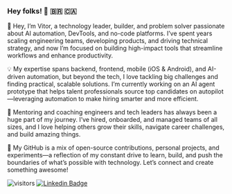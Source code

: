 ### Hey folks! 👋 🇧🇷 🇨🇦

👋 Hey, I’m Vitor, a technology leader, builder, and problem solver passionate about AI automation, DevTools, and no-code platforms. I’ve spent years scaling engineering teams, developing products, and driving technical strategy, and now I’m focused on building high-impact tools that streamline workflows and enhance productivity.

💡 My expertise spans backend, frontend, mobile (iOS & Android), and AI-driven automation, but beyond the tech, I love tackling big challenges and finding practical, scalable solutions. I’m currently working on an AI agent prototype that helps talent professionals source top candidates on autopilot—leveraging automation to make hiring smarter and more efficient.

🌱 Mentoring and coaching engineers and tech leaders has always been a huge part of my journey. I’ve hired, onboarded, and managed teams of all sizes, and I love helping others grow their skills, navigate career challenges, and build amazing things.

🚀 My GitHub is a mix of open-source contributions, personal projects, and experiments—a reflection of my constant drive to learn, build, and push the boundaries of what’s possible with technology. Let’s connect and create something awesome!

![visitors](https://visitor-badge.laobi.icu/badge?page_id=vbrazo) [![Linkedin Badge](https://img.shields.io/badge/LinkedIn-vbrazo-blue)](https://www.linkedin.com/in/imvitoroliveira)
